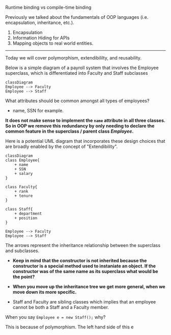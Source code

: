 Runtime binding vs compile-time binding

Previously we talked about the fundamentals of OOP languages (i.e. encapsulation, inheritance, etc.).

1. Encapsulation
2. Information Hiding for APIs
3. Mapping objects to real world entities.

---

Today we will cover polymorphism, extendibililty, and reusability.

Below is a simple diagram of a payroll system that involves the Employee superclass,
which is differentiated into Faculty and Staff subclasses

```mermaid
classDiagram
Employee --> Faculty
Employee --> Staff

```

What attributes should be common amongst all types of employees?

- name, SSN for example.

**It does not make sense to implement the `name` attribute in all three classes. So in OOP we remove this redundancy by only needing to declare the common feature in the superclass / parent class *Employee*.**

Here is a potential UML diagram that incorporates these design choices that are broadly enabled by the concept of "Extendibility".

```mermaid
classDiagram
class Employee{
    + name
    + SSN
    + salary
}

class Faculty{
    + rank
    + tenure
}

class Staff{
    + department
    + position
}

Employee --> Faculty
Employee --> Staff
```

The arrows represent the inheritance relationship between the superclass and subclasses.

- **Keep in mind that the constructor is not inherited because the constructor is a special method used to instaniate an object. If the constructor was of the same name as its superclass what would be the point?**

- **When you move up the inheritance tree we get more general, when we move down its more specific.**

- Staff and Faculty are sibling classes which implies that an employee cannot be both a Staff and a Faculty member.

When you say `Employee e = new Staff();` why?

This is because of polymorphism. The left hand side of this e